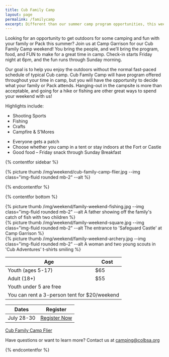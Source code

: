 ```yaml
---
title: Cub Family Camp
layout: page
permalink: /familycamp
excerpt: Different than our summer camp program opportunities, this weekend is designed with your family in mind.
---
```


Looking for an opportunity to get outdoors for some camping and fun with your family or Pack this summer? Join us at Camp Garrison for our Cub Family Camp weekend! You bring the people, and we’ll bring the program, food, and FUN to make for a great time in camp. Check-in starts Friday night at 6pm, and the fun runs through Sunday morning.

Our goal is to help you enjoy the outdoors without the normal fast-paced schedule of typical Cub camp. Cub Family Camp will have program offered throughout your time in camp, but you will have the opportunity to decide what your family or Pack attends. Hanging-out in the campsite is more than acceptable, and going for a hike or fishing are other great ways to spend your weekend with us!

Highlights include:

<div class="row"> 
  <div class="col">
    <ul>
      <li>Shooting Sports</li>
      <li>Fishing</li>
      <li>Crafts</li>
      <li>Campfire & S’Mores</li>
    </ul>
  </div>
  <div class="col">
    <ul>
      <li>Everyone gets a patch</li>
      <li>Choose whether you camp in a tent or stay indoors at the Fort or Castle</li>
      <li>Good food – Friday snack through Sunday Breakfast</li>
    </ul>
  </div>
</div>

{% contentfor sidebar %}

{% picture thumb /img/weekend/cub-family-camp-flier.jpg --img class="img-fluid rounded mb-2" --alt %}

{% endcontentfor %}

{% contentfor bottom %}

<div class="row"> 
  <div class="col">
  {% picture thumb /img/weekend/family-weekend-fishing.jpg --img class="img-fluid rounded mb-2" --alt A father showing off the family's catch of fish with two children %}
  </div>
  <div class="col">
  {% picture thumb /img/weekend/family-weekend-square.jpg --img class="img-fluid rounded mb-2" --alt The entrance to 'Safeguard Castle' at Camp Garrison %}
  </div>
  <div class="col">
  {% picture thumb /img/weekend/family-weekend-archery.jpg --img class="img-fluid rounded mb-2" --alt A woman and two young scouts in 'Cub Adventures' t-shirts smiling %}
  </div>
</div>

<div class="row"> 
  <div class="col">
    <table class="table table-striped my-3 text-center">
      <thead class="text-center">
        <tr>
          <th scope="col">Age</th>
          <th scope="col">Cost</th>
        </tr>
      </thead>
      <tbody>
          <tr>
            <td>Youth (ages 5-17)</td>
            <td>$65</td>
          </tr>
          <tr>
            <td>Adult (18+)</td>
            <td>$55</td>
          </tr>
          <tr>
            <td colspan="2">Youth under 5 are free</td>
          </tr>
          <tr>
            <td colspan="2">You can rent a 3-person tent for $20/weekend</td>
          </tr>
      </tbody>
    </table>
  </div> 
  <div class="col">
    <table class="table table-striped my-3 text-center">
      <thead>
        <tr>
          <th scope="col">Dates</th>
          <th scope="col">Register</th>
        </tr>
      </thead>
      <tbody>
          <tr>
            <td>July 28-30</td>
            <td><a class="btn btn-primary btn-block" href="https://scoutingevent.com/525-65815">Register Now</a></td>
          </tr>
      </tbody>
    </table>
    <div class="text-center">
      <a class="btn btn-primary btn-lg" target="_blank" href="/files/weekend_details/CubFamilyCamp-Flier.pdf">Cub Family Camp Flier</a>
    </div>
  </div>
</div>

<p class="text-center">Have questions or want to learn more? Contact us at <a href="mailto:camping@colbsa.org">camping@colbsa.org</a></p>

{% endcontentfor %}
